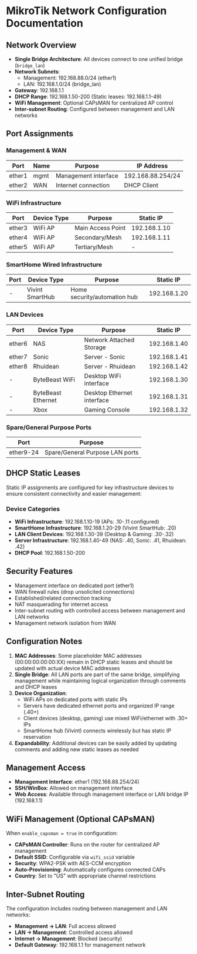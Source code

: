 # MikroTik Network Configuration Documentation

## Network Overview
- **Single Bridge Architecture**: All devices connect to one unified bridge (`bridge_lan`)
- **Network Subnets**: 
  - Management: 192.168.88.0/24 (ether1)
  - LAN: 192.168.1.0/24 (bridge_lan)
- **Gateway**: 192.168.1.1
- **DHCP Range**: 192.168.1.50-200 (Static leases: 192.168.1.1-49)
- **WiFi Management**: Optional CAPsMAN for centralized AP control
- **Inter-subnet Routing**: Configured between management and LAN networks

## Port Assignments

### Management & WAN
| Port   | Name | Purpose | IP Address |
|--------|------|---------|------------|
| ether1 | mgmt | Management interface | 192.168.88.254/24 |
| ether2 | WAN  | Internet connection | DHCP Client |

### WiFi Infrastructure
| Port   | Device Type | Purpose | Static IP |
|--------|-------------|---------|-----------|
| ether3 | WiFi AP | Main Access Point | 192.168.1.10 |
| ether4 | WiFi AP | Secondary/Mesh | 192.168.1.11 |
| ether5 | WiFi AP | Tertiary/Mesh | - |

### SmartHome Wired Infrastructure
| Port   | Device Type | Purpose | Static IP |
|--------|-------------|---------|-----------|
| - | Vivint SmartHub | Home security/automation hub | 192.168.1.20 |

### LAN Devices
| Port   | Device Type | Purpose | Static IP |
|--------|-------------|---------|-----------|
| ether6 | NAS | Network Attached Storage | 192.168.1.40 |
| ether7 | Sonic | Server - Sonic | 192.168.1.41 |
| ether8 | Rhuidean | Server - Rhuidean | 192.168.1.42 |
| - | ByteBeast WiFi | Desktop WiFi interface | 192.168.1.30 |
| - | ByteBeast Ethernet | Desktop Ethernet interface | 192.168.1.31 |
| - | Xbox | Gaming Console | 192.168.1.32 |

### Spare/General Purpose Ports
| Port | Purpose |
|------|---------|
| ether9-24 | Spare/General Purpose LAN ports |

## DHCP Static Leases
Static IP assignments are configured for key infrastructure devices to ensure consistent connectivity and easier management:

### Device Categories
- **WiFi Infrastructure**: 192.168.1.10-19 (APs: .10-.11 configured)
- **SmartHome Infrastructure**: 192.168.1.20-29 (Vivint SmartHub: .20)
- **LAN Client Devices**: 192.168.1.30-39 (Desktop & Gaming: .30-.32)
- **Server Infrastructure**: 192.168.1.40-49 (NAS: .40, Sonic: .41, Rhuidean: .42)
- **DHCP Pool**: 192.168.1.50-200

## Security Features
- Management interface on dedicated port (ether1)
- WAN firewall rules (drop unsolicited connections)
- Established/related connection tracking
- NAT masquerading for internet access
- Inter-subnet routing with controlled access between management and LAN networks
- Management network isolation from WAN

## Configuration Notes
1. **MAC Addresses**: Some placeholder MAC addresses (00:00:00:00:00:XX) remain in DHCP static leases and should be updated with actual device MAC addresses
2. **Single Bridge**: All LAN ports are part of the same bridge, simplifying management while maintaining logical organization through comments and DHCP leases
3. **Device Organization**: 
   - WiFi APs on dedicated ports with static IPs
   - Servers have dedicated ethernet ports and organized IP range (.40+)
   - Client devices (desktop, gaming) use mixed WiFi/ethernet with .30+ IPs
   - SmartHome hub (Vivint) connects wirelessly but has static IP reservation
4. **Expandability**: Additional devices can be easily added by updating comments and adding new static leases as needed

## Management Access
- **Management Interface**: ether1 (192.168.88.254/24)
- **SSH/WinBox**: Allowed on management interface
- **Web Access**: Available through management interface or LAN bridge IP (192.168.1.1)

## WiFi Management (Optional CAPsMAN)
When `enable_capsman = true` in configuration:
- **CAPsMAN Controller**: Runs on the router for centralized AP management
- **Default SSID**: Configurable via `wifi_ssid` variable
- **Security**: WPA2-PSK with AES-CCM encryption
- **Auto-Provisioning**: Automatically configures connected CAPs
- **Country**: Set to "US" with appropriate channel restrictions

## Inter-Subnet Routing
The configuration includes routing between management and LAN networks:
- **Management → LAN**: Full access allowed
- **LAN → Management**: Controlled access allowed  
- **Internet → Management**: Blocked (security)
- **Default Gateway**: 192.168.1.1 for management network
